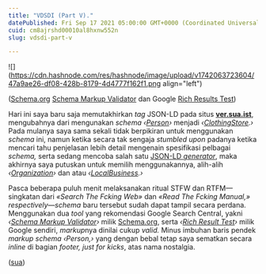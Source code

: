 ```yaml
---
title: "VDSDI (Part V)."
datePublished: Fri Sep 17 2021 05:00:00 GMT+0000 (Coordinated Universal Time)
cuid: cm8ajrshd00010al8hxnw552n
slug: vdsdi-part-v

---
```


![](https://cdn.hashnode.com/res/hashnode/image/upload/v1742063723604/47a9ae26-df08-428b-8179-4d4777f162f1.png align="left")

([Schema.org](http://Schema.org) [Schema Markup Validator](https://validator.schema.org/) dan Google [Rich Results Test](https://search.google.com/test/rich-results))

Hari ini saya baru saja memutakhirkan *tag* JSON-LD pada situs [**ver.sua.ist**](http://ver.sua.ist), mengubahnya dari mengunakan *schema* *‹*[*Person*](https://schema.org/Person)*›* menjadi *‹*[*ClothingStore*](https://schema.org/ClothingStore)*.›* Pada mulanya saya sama sekali tidak berpikiran untuk menggunakan *schema* ini, namun ketika secara tak sengaja *stumbled upon* padanya ketika mencari tahu penjelasan lebih detail mengenain spesifikasi pelbagai *schema,* serta sedang mencoba salah satu [JSON-LD *generator*](https://jsonld.com/json-ld-generator/), maka akhirnya saya putuskan untuk memilih menggunakannya, alih-alih *‹*[*Organization*](https://schema.org/Organization)*›* dan atau *‹*[*LocalBusiness*](https://schema.org/LocalBusiness)*.›*

Pasca beberapa puluh menit melaksanakan ritual STFW dan RTFM—singkatan dari *«Search The Fcking Web»* dan *«Read The Fcking Manual,» respectively*—*schema* baru tersebut sudah dapat tampil secara perdana. Menggunakan dua *tool* yang rekomendasi Google Search Central, yakni *‹*[*Schema Markup Validator*](https://validator.schema.org/)*›* milik [Schema.org](http://Schema.org), serta *‹*[*Rich Result Test*](https://search.google.com/test/rich-results)*›* milik Google sendiri, *markup*nya dinilai cukup *valid.* Minus imbuhan baris pendek *markup* *schema ‹Person,›* yang dengan bebal tetap saya sematkan secara *inline* di bagian *footer, just for kicks*, atas nama nostalgia.

([sua](https://sua.ist))